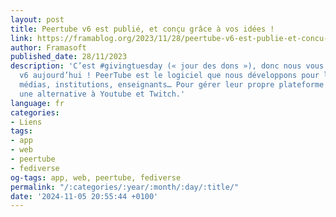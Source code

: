 ```yaml
---
layout: post
title: Peertube v6 est publié, et conçu grâce à vos idées !
link: https://framablog.org/2023/11/28/peertube-v6-est-publie-et-concu-grace-a-vos-idees
author: Framasoft
published_date: 28/11/2023
description: 'C’est #givingtuesday (« jour des dons »), donc nous vous offrons PeerTube
  v6 aujourd’hui ! PeerTube est le logiciel que nous développons pour les créatrices,
  médias, institutions, enseignants… Pour gérer leur propre plateforme vidéo, comme
  une alternative à Youtube et Twitch.'
language: fr
categories:
- Liens
tags:
- app
- web
- peertube
- fediverse
og-tags: app, web, peertube, fediverse
permalink: "/:categories/:year/:month/:day/:title/"
date: '2024-11-05 20:55:44 +0100'
---
```

